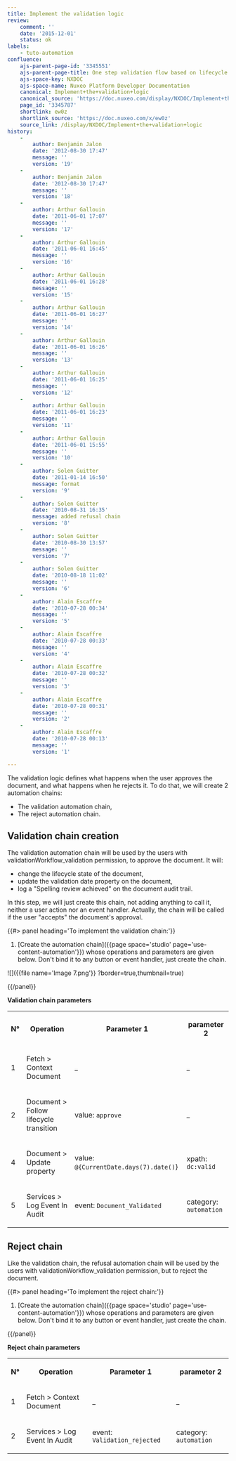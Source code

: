 ```yaml
---
title: Implement the validation logic
review:
    comment: ''
    date: '2015-12-01'
    status: ok
labels:
    - tuto-automation
confluence:
    ajs-parent-page-id: '3345551'
    ajs-parent-page-title: One step validation flow based on lifecycle only
    ajs-space-key: NXDOC
    ajs-space-name: Nuxeo Platform Developer Documentation
    canonical: Implement+the+validation+logic
    canonical_source: 'https://doc.nuxeo.com/display/NXDOC/Implement+the+validation+logic'
    page_id: '3345787'
    shortlink: ew0z
    shortlink_source: 'https://doc.nuxeo.com/x/ew0z'
    source_link: /display/NXDOC/Implement+the+validation+logic
history:
    - 
        author: Benjamin Jalon
        date: '2012-08-30 17:47'
        message: ''
        version: '19'
    - 
        author: Benjamin Jalon
        date: '2012-08-30 17:47'
        message: ''
        version: '18'
    - 
        author: Arthur Gallouin
        date: '2011-06-01 17:07'
        message: ''
        version: '17'
    - 
        author: Arthur Gallouin
        date: '2011-06-01 16:45'
        message: ''
        version: '16'
    - 
        author: Arthur Gallouin
        date: '2011-06-01 16:28'
        message: ''
        version: '15'
    - 
        author: Arthur Gallouin
        date: '2011-06-01 16:27'
        message: ''
        version: '14'
    - 
        author: Arthur Gallouin
        date: '2011-06-01 16:26'
        message: ''
        version: '13'
    - 
        author: Arthur Gallouin
        date: '2011-06-01 16:25'
        message: ''
        version: '12'
    - 
        author: Arthur Gallouin
        date: '2011-06-01 16:23'
        message: ''
        version: '11'
    - 
        author: Arthur Gallouin
        date: '2011-06-01 15:55'
        message: ''
        version: '10'
    - 
        author: Solen Guitter
        date: '2011-01-14 16:50'
        message: format
        version: '9'
    - 
        author: Solen Guitter
        date: '2010-08-31 16:35'
        message: added refusal chain
        version: '8'
    - 
        author: Solen Guitter
        date: '2010-08-30 13:57'
        message: ''
        version: '7'
    - 
        author: Solen Guitter
        date: '2010-08-18 11:02'
        message: ''
        version: '6'
    - 
        author: Alain Escaffre
        date: '2010-07-28 00:34'
        message: ''
        version: '5'
    - 
        author: Alain Escaffre
        date: '2010-07-28 00:33'
        message: ''
        version: '4'
    - 
        author: Alain Escaffre
        date: '2010-07-28 00:32'
        message: ''
        version: '3'
    - 
        author: Alain Escaffre
        date: '2010-07-28 00:31'
        message: ''
        version: '2'
    - 
        author: Alain Escaffre
        date: '2010-07-28 00:13'
        message: ''
        version: '1'

---
```

The validation logic defines what happens when the user approves the document, and what happens when he rejects it. To do that, we will create 2 automation chains:

*   The validation automation chain,
*   The reject automation chain.

## Validation chain creation

The validation automation chain will be used by the users with validationWorkflow_validation permission, to approve the document. It will:

*   change the lifecycle state of the document,
*   update the validation date property on the document,
*   log a "Spelling review achieved" on the document audit trail.

In this step, we will just create this chain, not adding anything to call it, neither a user action nor an event handler. Actually, the chain will be called if the user "accepts" the document's approval.

{{#> panel heading='To implement the validation chain:'}}

1.  [Create the automation chain]({{page space='studio' page='use-content-automation'}}) whose operations and parameters are given below. Don't bind it to any button or event handler, just create the chain.

![]({{file name='Image 7.png'}} ?border=true,thumbnail=true)

{{/panel}}

**Validation chain parameters**

<div class="table-scroll"><table class="hover"><tbody><tr><th colspan="1">

N&deg;

</th><th colspan="1">

Operation

</th><th colspan="1">

Parameter 1

</th><th colspan="1">

parameter 2

</th></tr><tr><td colspan="1">

1

</td><td colspan="1">

Fetch > Context Document

</td><td colspan="1">

_

</td><td colspan="1">

_

</td></tr><tr><td colspan="1">

2

</td><td colspan="1">

Document > Follow lifecycle transition

</td><td colspan="1">

value: `approve`

</td><td colspan="1">

_

</td></tr><tr><td colspan="1">

4

</td><td colspan="1">

Document > Update property

</td><td colspan="1">

value: `@{CurrentDate.days(7).date()`}

</td><td colspan="1">

xpath: `dc:valid`

</td></tr><tr><td colspan="1">

5

</td><td colspan="1">

Services > Log Event In Audit

</td><td colspan="1">

event: `Document_Validated`

</td><td colspan="1">

category: `automation`

</td></tr></tbody></table></div>

## Reject chain

Like the validation chain, the refusal automation chain will be used by the users with validationWorkflow_validation permission, but to reject the document.

{{#> panel heading='To implement the reject chain:'}}

1.  [Create the automation chain]({{page space='studio' page='use-content-automation'}}) whose operations and parameters are given below. Don't bind it to any button or event handler, just create the chain.

{{/panel}}

**Reject chain parameters**

<div class="table-scroll"><table class="hover"><tbody><tr><th colspan="1">

N&deg;

</th><th colspan="1">

Operation

</th><th colspan="1">

Parameter 1

</th><th colspan="1">

parameter 2

</th></tr><tr><td colspan="1">

1

</td><td colspan="1">

Fetch > Context Document

</td><td colspan="1">

_

</td><td colspan="1">

_

</td></tr><tr><td colspan="1">

2

</td><td colspan="1">

Services > Log Event In Audit

</td><td colspan="1">

event: `Validation_rejected`

</td><td colspan="1">

category: `automation`

</td></tr></tbody></table></div>